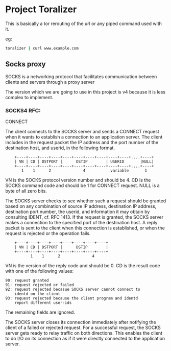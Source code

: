 # Project Toralizer

This is basically a tor rerouting of the url or any piped command used with it.

eg:
``` bash
toralizer | curl www.example.com
```

## Socks proxy
SOCKS is a networking protocol that facilitates communication between clients and servers through a proxy server

The version which we are going to use in this project is v4 because it is less complex to implement.

### SOCKS4 RFC:
CONNECT

The client connects to the SOCKS server and sends a CONNECT request when
it wants to establish a connection to an application server. The client
includes in the request packet the IP address and the port number of the
destination host, and userid, in the following format.

		+----+----+----+----+----+----+----+----+----+----+....+----+
		| VN | CD | DSTPORT |      DSTIP        | USERID       |NULL|
		+----+----+----+----+----+----+----+----+----+----+....+----+
    	   1    1      2              4           variable       1

VN is the SOCKS protocol version number and should be 4. CD is the
SOCKS command code and should be 1 for CONNECT request. NULL is a byte
of all zero bits.

The SOCKS server checks to see whether such a request should be granted
based on any combination of source IP address, destination IP address,
destination port number, the userid, and information it may obtain by
consulting IDENT, cf. RFC 1413.  If the request is granted, the SOCKS
server makes a connection to the specified port of the destination host.
A reply packet is sent to the client when this connection is established,
or when the request is rejected or the operation fails. 

		+----+----+----+----+----+----+----+----+
		| VN | CD | DSTPORT |      DSTIP        |
		+----+----+----+----+----+----+----+----+
        	   1    1      2              4

VN is the version of the reply code and should be 0. CD is the result
code with one of the following values:

	90: request granted
	91: request rejected or failed
	92: request rejected becasue SOCKS server cannot connect to
	    identd on the client
	93: request rejected because the client program and identd
	    report different user-ids

The remaining fields are ignored.

The SOCKS server closes its connection immediately after notifying
the client of a failed or rejected request. For a successful request,
the SOCKS server gets ready to relay traffic on both directions. This
enables the client to do I/O on its connection as if it were directly
connected to the application server.
